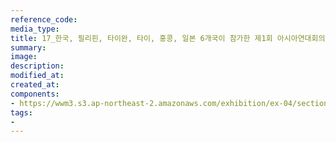 ```yaml
---
reference_code:
media_type:
title: 17_한국, 필리핀, 타이완, 타이, 홍콩, 일본 6개국이 참가한 제1회 아시아연대회의
summary:
image:
description:
modified_at:
created_at:
components:
- https://wwm3.s3.ap-northeast-2.amazonaws.com/exhibition/ex-04/section-01-right/17_한국,+필리핀,+타이완,+타이,+홍콩,+일본+6개국이+참가한+제1회+아시아연대회의.jpg
tags:
-
---
```

